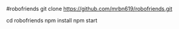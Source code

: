 #robofriends
git clone https://github.com/mrbn619/robofriends.git

cd robofriends
npm install
npm start
